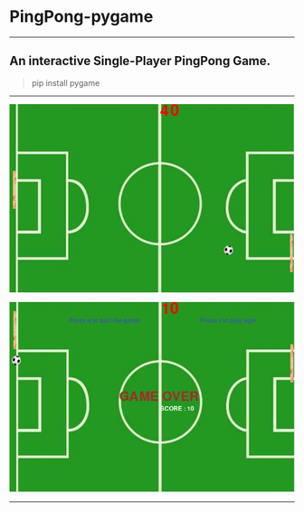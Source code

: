 # PingPong-pygame
---
## An interactive Single-Player PingPong Game.

> pip install pygame

---

![Screenshot 1](Screenshot_1.png)

![Screenshot 2](Screenshot_2.png)

___

